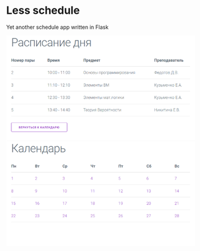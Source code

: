 # Less schedule
Yet another schedule app written in Flask

![Schedule](img/hello.png)
![Calendar](img/second.png)